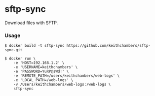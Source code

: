 # sftp-sync

Download files with SFTP.

### Usage
```command
$ docker build -t sftp-sync https://github.com/keithchambers/sftp-sync.git

$ docker run \
    -e 'HOST=192.168.1.2' \
    -e 'USERNAME=keithchambers' \
    -e 'PASSWORD=YuRP@sWd!' \
    -e 'REMOTE_PATH=/users/keithchambers/web-logs' \
    -e 'LOCAL_PATH=/web-logs' \
    -v /Users/keithchambers/web-logs:/web-logs \
    sftp-sync
```

